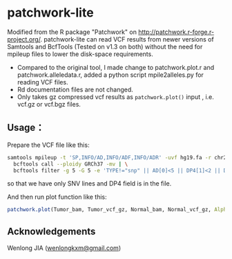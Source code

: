 # patchwork-lite

Modified from the R package "Patchwork" on http://patchwork.r-forge.r-project.org/. 
patchwork-lite can read VCF results from newer versions of Samtools and BcfTools (Tested on v1.3 on both) without the need for mpileup files to lower the disk-space requirements.

* Compared to the original tool, I made change to patchwork.plot.r and patchwork.alleledata.r, added a python script mpile2alleles.py for reading VCF files.
* Rd documentation files are not changed.
* Only takes gz compressed vcf results as `patchwork.plot()` input , i.e. vcf.gz or vcf.bgz files.

## Usage：
Prepare the VCF file like this:
```bash
samtools mpileup -t 'SP,INFO/AD,INFO/ADF,INFO/ADR' -uvf hg19.fa -r chr2:100000-110000 test.bam | \
  bcftools call --ploidy GRCh37 -mv | \
  bcftools filter -g 5 -G 5 -e 'TYPE!="snp" || AD[0]<5 || DP4[1]<2 || DP4[2]<2' -O z -o ./test.vcf.gz
```
so that we have only SNV lines and DP4 field is in the file.

And then run plot function like this:
```R
patchwork.plot(Tumor_bam, Tumor_vcf_gz, Normal_bam, Normal_vcf_gz, Alpha=alpha, SD=sd)
```

## Acknowledgements
Wenlong JIA (wenlongkxm@gmail.com)
